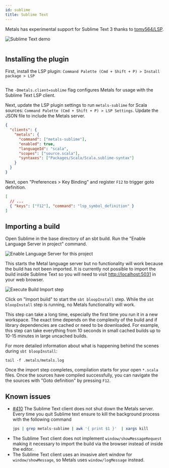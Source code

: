 ```yaml
---
id: sublime
title: Sublime Text
---
```


Metals has experimental support for Sublime Text 3 thanks to
[tomv564/LSP](https://github.com/tomv564/LSP).

![Sublime Text demo](../assets/sublime-demo.gif)

```scala mdoc:requirements

```

## Installing the plugin

First, install the LSP plugin:
`Command Palette (Cmd + Shift + P) > Install package > LSP`

```scala mdoc:bootstrap:metals-sublime sublime

```

The `-Dmetals.client=sublime` flag configures Metals for usage with the Sublime
Text LSP client.

Next, update the LSP plugin settings to run `metals-sublime` for Scala sources:
`Command Palette (Cmd + Shift + P) > LSP Settings`. Update the JSON file to
include the Metals server.

```json
{
  "clients": {
    "metals": {
      "command": ["metals-sublime"],
      "enabled": true,
      "languageId": "scala",
      "scopes": ["source.scala"],
      "syntaxes": ["Packages/Scala/Scala.sublime-syntax"]
    }
  }
}
```

Next, open "Preferences > Key Binding" and register `F12` to trigger goto
definition.

```json
[
  // ...
  { "keys": ["f12"], "command": "lsp_symbol_definition" }
]
```

## Importing a build

Open Sublime in the base directory of an sbt build. Run the "Enable Language
Server in project" command.

![Enable Language Server for this project](../assets/sublime-enable-lsp.gif)

This starts the Metal language server but no functionality will work because the
build has not been imported. It is currently not possible to import the build
inside Sublime Text so you will need to visit
[http://localhost:5031](http://localhost:5031/) in your web browser.

![Execute Build Import step](../assets/http-client-import-build.png)

Click on "Import build" to start the `sbt bloopInstall` step. While the
`sbt bloopInstall` step is running, no Metals functionality will work.

This step can take a long time, especially the first time you run it in a new
workspace. The exact time depends on the complexity of the build and if library
dependencies are cached or need to be downloaded. For example, this step can
take everything from 10 seconds in small cached builds up to 10-15 minutes in
large uncached builds.

For more detailed information about what is happening behind the scenes during
`sbt bloopInstall`:

```
tail -f .metals/metals.log
```

Once the import step completes, compilation starts for your open `*.scala`
files. Once the sources have compiled successfully, you can navigate the the
sources with "Goto definition" by pressing `F12`.

## Known issues

- [#410](https://github.com/tomv564/LSP/issues/410#issuecomment-439985624) The
  Sublime Text client does not shut down the Metals server. Every time you quit
  Sublime text ensure to kill the background process with the following command
  ```sh
  jps | grep metals-sublime | awk '{ print $1 }'  | xargs kill
  ```
- The Sublime Text client does not implement `window/showMessageRequest` making
  it necessary to import the build via the browser instead of inside the editor.
- The Sublime Text client uses an invasive alert window for
  `window/showMessage`, so Metals uses `window/logMessage` instead.
